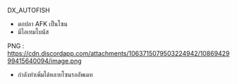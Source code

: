 DX_AUTOFISH
- ตกปลา AFK เป็นโซน
- มีไอเทมโบนัส

PNG : https://cdn.discordapp.com/attachments/1063715079503224942/1086942999415640094/image.png


- กำลังทำเพิ่มได้หลายโซนรออัพเดท
